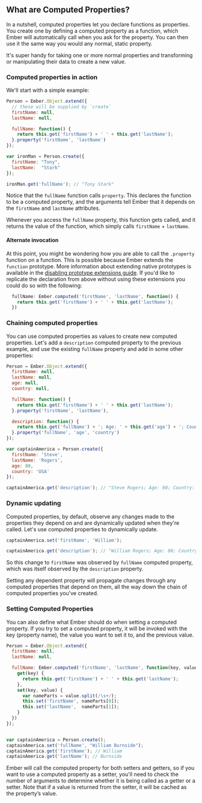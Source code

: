 ## What are Computed Properties?

In a nutshell, computed properties let you declare functions as properties. You create one by defining a computed property as a function, which Ember will automatically call when you ask for the property. You can then use it the same way you would any normal, static property.

It's super handy for taking one or more normal properties and transforming or manipulating their data to create a new value. 

### Computed properties in action

We'll start with a simple example:

```javascript
Person = Ember.Object.extend({
  // these will be supplied by `create`
  firstName: null,
  lastName: null,

  fullName: function() {
    return this.get('firstName') + ' ' + this.get('lastName');
  }.property('firstName', 'lastName')
});

var ironMan = Person.create({
  firstName: "Tony",
  lastName:  "Stark"
});

ironMan.get('fullName'); // "Tony Stark"
```
Notice that the `fullName` function calls `property`. This declares the function to be a computed property, and the arguments tell Ember that it depends on the `firstName` and `lastName` attributes.

Whenever you access the `fullName` property, this function gets called, and it returns the value of the function, which simply calls `firstName` + `lastName`.

#### Alternate invocation

At this point, you might be wondering how you are able to call the `.property` function on a function.  This is possible because Ember extends the `function` prototype.  More information about extending native prototypes is available in the [disabling prototype extensions guide](../../configuring-ember/disabling-prototype-extensions/). If you'd like to replicate the declaration from above without using these extensions you could do so with the following:

```javascript
  fullName: Ember.computed('firstName', 'lastName', function() {
    return this.get('firstName') + ' ' + this.get('lastName');
  })
```

### Chaining computed properties

You can use computed properties as values to create new computed properties. Let's add a `description` computed property to the previous example, and use the existing `fullName` property and add in some other properties:

```javascript
Person = Ember.Object.extend({
  firstName: null,
  lastName: null,
  age: null,
  country: null,

  fullName: function() {
    return this.get('firstName') + ' ' + this.get('lastName');
  }.property('firstName', 'lastName'),

  description: function() {
    return this.get('fullName') + '; Age: ' + this.get('age') + '; Country: ' + this.get('country');
  }.property('fullName', 'age', 'country')
});

var captainAmerica = Person.create({
  firstName: 'Steve',
  lastName: 'Rogers',
  age: 80,
  country: 'USA'
});

captainAmerica.get('description'); // "Steve Rogers; Age: 80; Country: USA"
```

### Dynamic updating

Computed properties, by default, observe any changes made to the properties they depend on and are dynamically updated when they're called. Let's use computed properties to dynamically update. 

```javascript
captainAmerica.set('firstName', 'William');

captainAmerica.get('description'); // "William Rogers; Age: 80; Country: USA"
```

So this change to `firstName` was observed by `fullName` computed property, which was itself observed by the `description` property.

Setting any dependent property will propagate changes through any computed properties that depend on them, all the way down the chain of computed properties you've created.

### Setting Computed Properties

You can also define what Ember should do when setting a computed property. If you try to set a computed property, it will be invoked with the key (property name), the value you want to set it to, and the previous value.

```javascript
Person = Ember.Object.extend({
  firstName: null,
  lastName: null,

  fullName: Ember.computed('firstName', 'lastName', function(key, value, previousValue) {
    get(key) {
      return this.get('firstName') + ' ' + this.get('lastName');
    },
    set(key, value) {
      var nameParts = value.split(/\s+/);
      this.set('firstName', nameParts[0]);
      this.set('lastName',  nameParts[1]);
    }
  })
});


var captainAmerica = Person.create();
captainAmerica.set('fullName', "William Burnside");
captainAmerica.get('firstName'); // William
captainAmerica.get('lastName'); // Burnside
```

Ember will call the computed property for both setters and getters, so if you want to use a computed property as a setter, you'll need to check the number of arguments to determine whether it is being called as a getter or a setter. Note that if a value is returned from the setter, it will be cached as the property’s value.
